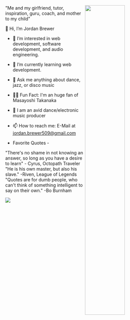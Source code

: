 <img src="https://user-images.githubusercontent.com/114613634/216458167-6e7301cf-7733-4617-af2c-ae0a0a37a718.jpg" height=50% width=50% align=right />
"Me and my girlfriend, tutor, inspiration, guru, coach, and mother to my child"

👋 Hi, I’m Jordan Brewer
- 👀 I’m interested in web development, software development, and audio engineering.
- 🌱 I’m currently learning web development.
- 💭 Ask me anything about dance, jazz, or disco music
- 🙋‍♂️ Fun Fact: I'm an huge fan of Masayoshi Takanaka
- 🎼 I am an avid dance/electronic music producer

- 📫 How to reach me: E-Mail at jordan.brewer509@gmail.com

- Favorite Quotes -

"There's no shame in not knowing an answer, so long as you have a desire to learn" - Cyrus, Octopath Traveler
"He is his own master, but also his slave." -Riven, League of Legends
"Quotes are for dumb people, who can't think of something intelligent to say on their own." -Bo Burnham

![](https://komarev.com/ghpvc/?username=jordanbrewer509)
